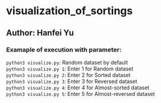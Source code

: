 # visualization_of_sortings
## Author: Hanfei Yu

### Examaple of execution with parameter: 

`python3 visualize.py`: Random dataset by default  
`python3 visualize.py 1`: Enter 1 for Random dataset  
`python3 visualize.py 2`: Enter 2 for Sorted dataset  
`python3 visualize.py 3`: Enter 3 for Reversed dataset  
`python3 visualize.py 4`: Enter 4 for Almost-sorted dataset  
`python3 visualize.py 5`: Enter 5 for Almost-reversed dataset  
